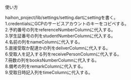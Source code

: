 使い方

haihon_project/lib/settings/setting.dartにsettingを書く。
<br>
1.credentialsにGCPのサービスアカウントのキーをコピペする。
<br>
2.予約番号の列をreferenceNumberColumnに代入する。
<br>
3.学生証番号の列をstudentNumberColumnに代入する。
<br>
4.名前の列をnameColumnに代入する。
<br>
5.直接受取か配達かの列をdeliverColumnに代入する。
<br>
6.受取人を記入する列をreceivePersonColumnに代入する。
<br>
7.冊数の列をbooksNumberColumnに代入する。
<br>
8.備考の列をremarkColumnに代入する。
<br>
9.受取日時記入列をtimeColumnに代入する。